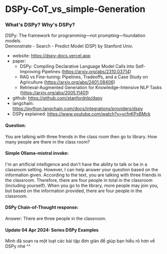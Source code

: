 # DSPy-CoT_vs_simple-Generation


### What's DSPy? Why's DSPy?
DSPy: The framework for programming—not prompting—foundation models.</br>
Demonstrate - Search - Predict Model (DSP) by Stanford Univ. 

- website: https://dspy-docs.vercel.app
- paper:
  - DSPy: Compiling Declarative Language Model Calls into Self-Improving Pipelines (https://arxiv.org/abs/2310.03714)
  - RAG vs Fine-tuning: Pipelines, Tradeoffs, and a Case Study on Agriculture (https://arxiv.org/abs/2401.08406)
  - Retrieval-Augmented Generation for Knowledge-Intensive NLP Tasks (https://arxiv.org/abs/2005.11401)
- github: https://github.com/stanfordnlp/dspy
- langchain: https://python.langchain.com/docs/integrations/providers/dspy
- DSPy explained: https://www.youtube.com/watch?v=ycfnKPxBMck

#### Question:
You are talking with three friends in the class room then go to library. How many people are there in the class room?

#### Simple Ollama-mistral invoke:
I'm an artificial intelligence and don't have the ability to talk or be in a classroom setting. However, I can help answer your question based on the information given. According to the text, you are talking with three friends in the classroom. Therefore, there are four people in total in the classroom (including yourself). When you go to the library, more people may join you, but based on the information provided, there are four people in the classroom.

#### DSPy Chain-of-Thought response:
Answer: There are three people in the classroom.

#### Update 04 Apr 2024: Series DSPy Examples
Mình đã soạn ra một loạt các bài tập đơn giản để giúp bạn hiểu rõ hơn về DSPy nhé ^^
